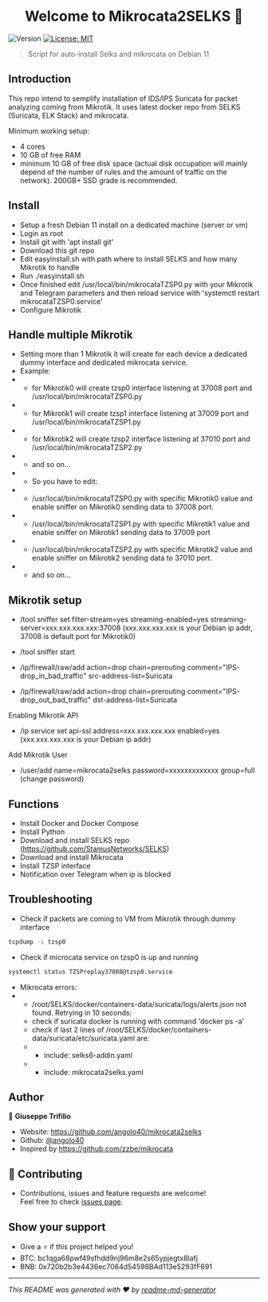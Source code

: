 <h1 align="center">Welcome to Mikrocata2SELKS 👋</h1>
<p>
  <img alt="Version" src="https://img.shields.io/badge/version-2.0.0-blue.svg?cacheSeconds=2592000" />
  <a href="https://github.com/angolo40/mikrocata2selks" target="_blank">
    <img alt="License: MIT" src="https://img.shields.io/github/license/angolo40/Mikrocata2SELKS" />
  </a>
</p>

> Script for auto-install Selks and mikrocata on Debian 11
## Introduction
This repo intend to semplify installation of IDS/IPS Suricata for packet analyzing coming from Mikrotik.
It uses latest docker repo from SELKS (Suricata, ELK Stack) and mikrocata.

Minimum working setup:

- 4 cores
- 10 GB of free RAM
- minimum 10 GB of free disk space (actual disk occupation will mainly depend of the number of rules and the amount of traffic on the network). 200GB+ SSD grade is recommended.

## Install

- Setup a fresh Debian 11 install on a dedicated machine (server or vm)
- Login as root
- Install git with 'apt install git'
- Download this git repo
- Edit easyinstall.sh with path where to install SELKS and how many Mikrotik to handle
- Run ./easyinstall.sh
- Once finished edit /usr/local/bin/mikrocataTZSP0.py with your Mikrotik and Telegram parameters and then reload service with 'systemctl restart mikrocataTZSP0.service'
- Configure Mikrotik

## Handle multiple Mikrotik

- Setting more than 1 Mikrotik it will create for each device a dedicated dummy interface and dedicated mikrocata service.
- Example:
- - for Mikrotik0 will create tzsp0 interface listening at 37008 port and /usr/local/bin/mikrocataTZSP0.py
- - for Mikrotik1 will create tzsp1 interface listening at 37009 port and /usr/local/bin/mikrocataTZSP1.py
- - for Mikrotik2 will create tzsp2 interface listening at 37010 port and /usr/local/bin/mikrocataTZSP2.py
- - and so on...
- - So you have to edit:
- - /usr/local/bin/mikrocataTZSP0.py with specific Mikrotik0 value and enable sniffer on Mikrotik0 sending data to 37008 port.
- - /usr/local/bin/mikrocataTZSP1.py with specific Mikrotik1 value and enable sniffer on Mikrotik1 sending data to 37009 port
- - /usr/local/bin/mikrocataTZSP2.py with specific Mikrotik2 value and enable sniffer on Mikrotik2 sending data to 37010 port.
- - and so on...

## Mikrotik setup

- /tool sniffer set filter-stream=yes streaming-enabled=yes streaming-server=xxx.xxx.xxx.xxx:37008 (xxx.xxx.xxx.xxx is your Debian ip addr, 37008 is default port for Mikrotik0)
- /tool sniffer start

- /ip/firewall/raw/add action=drop chain=prerouting comment="IPS-drop_in_bad_traffic" src-address-list=Suricata
- /ip/firewall/raw/add action=drop chain=prerouting comment="IPS-drop_out_bad_traffic" dst-address-list=Suricata

Enabling Mikrotik API

- /ip service set api-ssl address=xxx.xxx.xxx.xxx enabled=yes (xxx.xxx.xxx.xxx is your Debian ip addr)

Add Mikrotik User

-  /user/add name=mikrocata2selks password=xxxxxxxxxxxxx group=full (change password)

## Functions
- Install Docker and Docker Compose
- Install Python
- Download and install SELKS repo (https://github.com/StamusNetworks/SELKS)
- Download and install Mikrocata
- Install TZSP interface
- Notification over Telegram when ip is blocked

## Troubleshooting
- Check if packets are coming to VM from Mikrotik through dummy interface
```sh
tcpdump -i tzsp0
```
- Check if microcata service on tzsp0 is up and running
```sh
systemctl status TZSPreplay37008@tzsp0.service
```
- Mikrocata errors:
- - /root/SELKS/docker/containers-data/suricata/logs/alerts.json not found. Retrying in 10 seconds:
  - check if suricata docker is running with command 'docker ps -a'
  - check if last 2 lines of /root/SELKS/docker/containers-data/suricata/etc/suricata.yaml are:
  - - include: selks6-addin.yaml
  - - include: mikrocata2selks.yaml



## Author

👤 **Giuseppe Trifilio**

* Website: https://github.com/angolo40/mikrocata2selks
* Github: [@angolo40](https://github.com/angolo40)
* Inspired by https://github.com/zzbe/mikrocata

## 🤝 Contributing

- Contributions, issues and feature requests are welcome!<br />Feel free to check [issues page](https://github.com/angolo40/mikrocata2selks).
## Show your support

- Give a ⭐️ if this project helped you!
- BTC: bc1qga68pwf49sfhdd9nj96m8e2s65ypjegtx8lafj
- BNB: 0x720b2b3e4436ec7064d54598BAd113e5293fF691
***

_This README was generated with ❤️ by [readme-md-generator](https://github.com/kefranabg/readme-md-generator)_
